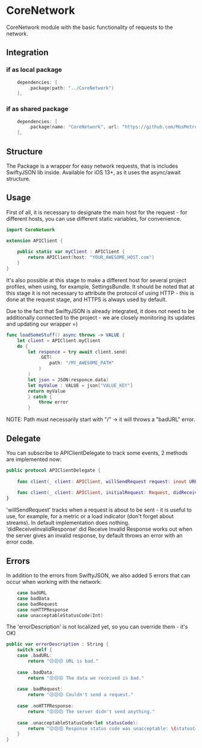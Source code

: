 # CoreNetwork

CoreNetwork module with the basic functionality of requests to the network.

## Integration

### if as local package
```swift
    dependencies: [
        .package(path: "../CoreNetwork")
    ],
```

### if as shared package
```swift
    dependencies: [
        .package(name: "CoreNetwork", url: "https://github.com/MosMetro-official/CoreNetwork.git", from: "0.0.1")
    ],
```

## Structure

The Package is a wrapper for easy network requests, that is includes SwiftyJSON lib inside. Available for iOS 13+, as it uses the async/await structure.

## Usage

First of all, it is necessary to designate the main host for the request - for different hosts, you can use different static variables, for convenience.
```swift
import CoreNetwork

extension APIClient {
    
    public static var myClient : APIClient {
        return APIClient(host: "YOUR_AWESOME_HOST.com")
    }
}
```
It's also possible at this stage to make a different host for several project profiles, when using, for example, SettingsBundle.
It should be noted that at this stage it is not necessary to attribute the protocol of using HTTP - this is done at the request stage, and HTTPS is always used by default.

Due to the fact that SwiftyJSON is already integrated, it does not need to be additionally connected to the project - we are closely monitoring its updates and updating our wrapper =)
```swift
func loadSomeStuff() async throws -> VALUE {
    let client = APIClient.myClient
    do {
        let responce = try await client.send(
            .GET(
                path: "/MY_AWESOME_PATH"
            )
        )
        let json = JSON(responce.data)
        let myValue : VALUE = json["VALUE_KEY"]
        return myValue
        } catch {
            throw error
        }
```
NOTE: Path must necessarily start with "/" -> it will throws a "badURL" error.

## Delegate
You can subscribe to APIClientDelegate to track some events, 2 methods are implemented now:
```swift
public protocol APIClientDelegate {
    
    func client(_ client: APIClient, willSendRequest request: inout URLRequest)
    
    func client(_ client: APIClient, initialRequest: Request, didReceiveInvalidResponse response: HTTPURLResponse, data: Data?) async throws -> Response
}
```
'willSendRequest' tracks when a request is about to be sent - it is useful to use, for example, for a metric or a load indicator (don't forget about streams). In default implementation does nothing.
'didReceiveInvalidResponse' did Receive Invalid Response works out when the server gives an invalid response, by default throws an error with an error code.

## Errors
In addition to the errors from SwiftyJSON, we also added 5 errors that can occur when working with the network:
```swift
    case badURL
    case badData
    case badRequest
    case noHTTPResponse
    case unacceptableStatusCode(Int)
```

The 'errorDescription' is not localized yet, so you can override them - it's OK)
```swift
public var errorDescription : String {
    switch self {
    case .badURL:
        return "😣😣😣 URL is bad."
        
    case .badData:
        return "😣😣😣 The data we received is bad."
        
    case .badRequest:
        return "😣😣😣 Couldn't send a request."
        
    case .noHTTPResponse:
        return "😣😣😣 The server didn't send anything."
        
    case .unacceptableStatusCode(let statusCode):
        return "😣😣😣 Response status code was unacceptable: \(statusCode)."
    }
}
```
